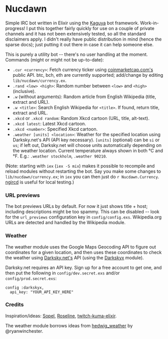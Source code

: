 # Nucdawn

Simple IRC bot written in Elixir using the [Kaguya](https://github.com/Luminarys/Kaguya/) bot framework.
Work-in-progress! I put this together fairly quickly for use on a couple of
private channels and it has not been extensively tested, so all the standard
disclaimers apply. I didn't really have public distribution in mind (hence
the sparse docs); just putting it out there in case it can help someone else.

This is purely a utility bot -- there's no user handling at the moment.
Commands (might or might not be up-to-date):

* `.cur <currency>`: Fetch currency ticker using [coinmarketcap.com's](https://coinmarketcap.com/) public API. btc, bch, eth are currently supported; add/change by editing `lib/nucdawn/currency.ex`.
* `.rand <low> <high>`: Random number between `<low>` and `<high>` (inclusive).
* `.w` (without arguments): Random article from English Wikipedia (title, extract and URL).
* `.w <title>`: Search English Wikipedia for `<title>`. If found, return title, extract and URL.
* `.xkcd` or `.xkcd random`: Random Xkcd cartoon (URL, title, alt-text).
* `.xkcd latest`: Latest Xkcd cartoon.
* `.xkcd <number>`: Specified Xkcd cartoon.
* `.weather [units] <location>`: Weather for the specified location using Darksky.net's API (API key necessary). `[units]` (optional) can be `si` or `us`; if left out, Darksky.net will choose units automatically depending on the weather location. Current temperature always shown in both °C and °F. E.g.: `.weather stockholm`, `.weather 90210`.

(Note: starting with `iex` (`iex -S mix`) makes it possible to recompile and reload modules without restarting the bot.
Say you make some changes to `lib/nucdawn/currency.ex`; in `iex` you can then just do `r Nucdawn.Currency`.
[ngircd](https://ngircd.barton.de/) is useful for local testing.)

### URL previews
The bot previews URLs by default. For now it just shows title + host; including descriptions might be too spammy. This can be disabled -- look for the `url_previews` configuration key in `config/config.exs`. Wikipedia.org URLs are detected and handled by the Wikipedia module.

### Weather
The weather module uses the Google Maps Geocoding API to figure out coordinates for a given location,
and then uses these coordinates to check the weather using [Darksky.net's](https://darksky.net) API (using the [Darkskyx](https://github.com/techgaun/darkskyx) module).

Darksky.net requires an API key. Sign up for a free account to get one, and then put the following
in `config/dev.secret.exs` and/or `config/prod.secret.exs`:

```
config :darkskyx,
  api_key: "YOUR_API_KEY_HERE"
```

### Credits
Inspiration/ideas: [Sopel](https://github.com/sopel-irc/sopel), [Roseline](https://github.com/DoumanAsh/Roseline), [twitch-kuma-elixir](https://github.com/KumaKaiNi/twitch-kuma-elixir).

The weather module borrows ideas from [hedwig_weather](https://github.com/ryanwinchester/hedwig_weather) by @ryanwinchester.
